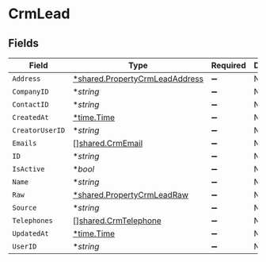 # CrmLead


## Fields

| Field                                                                                  | Type                                                                                   | Required                                                                               | Description                                                                            |
| -------------------------------------------------------------------------------------- | -------------------------------------------------------------------------------------- | -------------------------------------------------------------------------------------- | -------------------------------------------------------------------------------------- |
| `Address`                                                                              | [*shared.PropertyCrmLeadAddress](../../../pkg/models/shared/propertycrmleadaddress.md) | :heavy_minus_sign:                                                                     | N/A                                                                                    |
| `CompanyID`                                                                            | **string*                                                                              | :heavy_minus_sign:                                                                     | N/A                                                                                    |
| `ContactID`                                                                            | **string*                                                                              | :heavy_minus_sign:                                                                     | N/A                                                                                    |
| `CreatedAt`                                                                            | [*time.Time](https://pkg.go.dev/time#Time)                                             | :heavy_minus_sign:                                                                     | N/A                                                                                    |
| `CreatorUserID`                                                                        | **string*                                                                              | :heavy_minus_sign:                                                                     | N/A                                                                                    |
| `Emails`                                                                               | [][shared.CrmEmail](../../../pkg/models/shared/crmemail.md)                            | :heavy_minus_sign:                                                                     | N/A                                                                                    |
| `ID`                                                                                   | **string*                                                                              | :heavy_minus_sign:                                                                     | N/A                                                                                    |
| `IsActive`                                                                             | **bool*                                                                                | :heavy_minus_sign:                                                                     | N/A                                                                                    |
| `Name`                                                                                 | **string*                                                                              | :heavy_minus_sign:                                                                     | N/A                                                                                    |
| `Raw`                                                                                  | [*shared.PropertyCrmLeadRaw](../../../pkg/models/shared/propertycrmleadraw.md)         | :heavy_minus_sign:                                                                     | N/A                                                                                    |
| `Source`                                                                               | **string*                                                                              | :heavy_minus_sign:                                                                     | N/A                                                                                    |
| `Telephones`                                                                           | [][shared.CrmTelephone](../../../pkg/models/shared/crmtelephone.md)                    | :heavy_minus_sign:                                                                     | N/A                                                                                    |
| `UpdatedAt`                                                                            | [*time.Time](https://pkg.go.dev/time#Time)                                             | :heavy_minus_sign:                                                                     | N/A                                                                                    |
| `UserID`                                                                               | **string*                                                                              | :heavy_minus_sign:                                                                     | N/A                                                                                    |